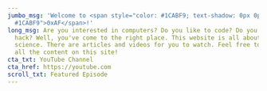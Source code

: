 ```yaml
---
jumbo_msg: 'Welcome to <span style="color: #1CABF9; text-shadow: 0px 0px 10px
  #1CABF9">0xAF</span>!'
long_msg: Are you interested in computers? Do you like to code? Do you like to
  hack? Well, you've come to the right place. This website is all about computer
  science. There are articles and videos for you to watch. Feel free to browse
  all the content on this site!
cta_txt: YouTube Channel
cta_href: https://youtube.com
scroll_txt: Featured Episode
---
```

<Greeting
    :jumbo_msg="jumbo_msg"
    :long_msg="long_msg"
    :cta_txt="cta_txt"
    :cta_href="cta_href"
    :scroll_txt="scroll_txt"></Greeting>